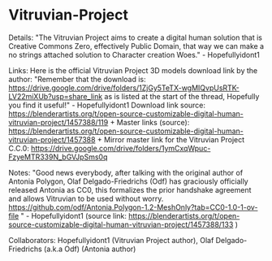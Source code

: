 # Vitruvian-Project
Details:
"The Vitruvian Project aims to create a digital human solution that is Creative Commons Zero, effectively Public Domain, that way we can make a no strings attached solution to Character creation Woes." - Hopefullyidont1

Links:
Here is the official Vitruvian Project 3D models download link by the author:
"Remember that the download is: https://drive.google.com/drive/folders/1ZjGy5TeTX-wgMIQvpUsRTK-LV22miXUb?usp=share_link as is listed at the start of the thread, Hopefully you find it useful!" - Hopefullyidont1
Download link source: https://blenderartists.org/t/open-source-customizable-digital-human-vitruvian-project/1457388/119 + 
Master links (source): https://blenderartists.org/t/open-source-customizable-digital-human-vitruvian-project/1457388 + 
Mirror master link for the Vitruvian Project C.C.0: https://drive.google.com/drive/folders/1ymCxqWpuc-FzyeMTR339N_bGVJpSms0q

Notes:
"Good news everybody, after talking with the original author of Antonia Polygon, Olaf Delgado-Friedrichs (Odf) has graciously officially released Antonia as CC0, this formalizes the prior handshake agreement and allows Vitruvian to be used without worry.
https://github.com/odf/Antonia.Polygon-1.2-MeshOnly?tab=CC0-1.0-1-ov-file " - Hopefullyidont1 (source link: https://blenderartists.org/t/open-source-customizable-digital-human-vitruvian-project/1457388/133 )

Collaborators:
Hopefullyidont1 (Vitruvian Project author),
Olaf Delgado-Friedrichs (a.k.a Odf) (Antonia author)
